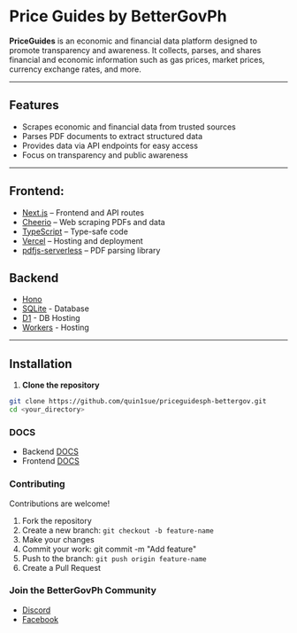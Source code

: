 # Price Guides by BetterGovPh

**PriceGuides** is an economic and financial data platform designed to promote transparency and awareness. It collects, parses, and shares financial and economic information such as gas prices, market prices, currency exchange rates, and more.

---

## Features

- Scrapes economic and financial data from trusted sources
- Parses PDF documents to extract structured data
- Provides data via API endpoints for easy access
- Focus on transparency and public awareness

---

## Frontend:

- [Next.js](https://nextjs.org/) – Frontend and API routes
- [Cheerio](https://cheerio.js.org/) – Web scraping PDFs and data
- [TypeScript](https://www.typescriptlang.org/) – Type-safe code
- [Vercel](https://vercel.com/) – Hosting and deployment
- [pdfjs-serverless](https://www.npmjs.com/package/pdfjs-serverless/v/0.5.0) – PDF parsing library

## Backend

- [Hono](https://hono.dev/)
- [SQLite](https://sqlite.org/) - Database
- [D1](https://developers.cloudflare.com/d1/) - DB Hosting
- [Workers](https://workers.cloudflare.com/) - Hosting

---

## Installation

1. **Clone the repository**

```bash
git clone https://github.com/quin1sue/priceguidesph-bettergov.git
cd <your_directory>
```

### DOCS

- Backend [DOCS](https://github.com/quin1sue/priceguidesph-bettergov/blob/main/ekono-backend/README.md)
- Frontend [DOCS](https://github.com/quin1sue/priceguidesph-bettergov/blob/main/frontend/Readme.MD)

### Contributing

Contributions are welcome!

1. Fork the repository
2. Create a new branch: `git checkout -b feature-name`
3. Make your changes
4. Commit your work: git commit -m "Add feature"
5. Push to the branch: `git push origin feature-name`
6. Create a Pull Request

### Join the BetterGovPh Community

- [Discord](https://discord.gg/RpYZyCupuj)
- [Facebook](https://www.facebook.com/bettergovph)
